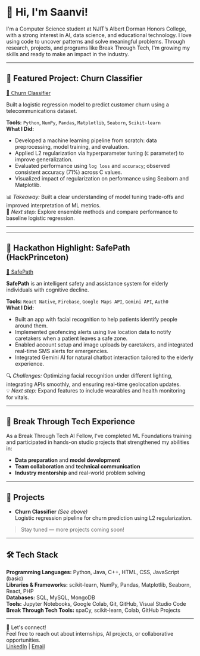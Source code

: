 
# 👋 Hi, I'm Saanvi!
I'm a Computer Science student at NJIT’s Albert Dorman Honors College, with a strong interest in AI, data science, and educational technology. I love using code to uncover patterns and solve meaningful problems. Through research, projects, and programs like Break Through Tech, I'm growing my skills and ready to make an impact in the industry.

---

## 🎯 Featured Project: Churn Classifier  
[🔗 Churn Classifier](https://github.com/saanvic16/My-Cornell-Portfolio)

Built a logistic regression model to predict customer churn using a telecommunications dataset.

**Tools:** `Python`, `NumPy`, `Pandas`, `Matplotlib`, `Seaborn`, `Scikit-learn`  
**What I Did:**
- Developed a machine learning pipeline from scratch: data preprocessing, model training, and evaluation.
- Applied L2 regularization via hyperparameter tuning (`C` parameter) to improve generalization.
- Evaluated performance using `log loss` and `accuracy`; observed consistent accuracy (71%) across C values.
- Visualized impact of regularization on performance using Seaborn and Matplotlib.

📊 *Takeaway:* Built a clear understanding of model tuning trade-offs and improved interpretation of ML metrics.  
🧠 *Next step:* Explore ensemble methods and compare performance to baseline logistic regression.

---
---

## 🌟 Hackathon Highlight: SafePath (HackPrinceton)  
[🔗 SafePath](https://github.com/saanvic16/HackPrinceton)

**SafePath** is an intelligent safety and assistance system for elderly individuals with cognitive decline.

**Tools:** `React Native`, `Firebase`, `Google Maps API`, `Gemini API`, `Auth0`  
**What I Did:**
- Built an app with facial recognition to help patients identify people around them.
- Implemented geofencing alerts using live location data to notify caretakers when a patient leaves a safe zone.
- Enabled account setup and image uploads by caretakers, and integrated real-time SMS alerts for emergencies.
- Integrated Gemini AI for natural chatbot interaction tailored to the elderly experience.

🔍 *Challenges:* Optimizing facial recognition under different lighting, integrating APIs smoothly, and ensuring real-time geolocation updates.  
💡 *Next step:* Expand features to include wearables and health monitoring for vitals.

---
## 🧠 Break Through Tech Experience  
As a Break Through Tech AI Fellow, I've completed ML Foundations training and participated in hands-on studio projects that strengthened my abilities in:
- **Data preparation** and **model development**
- **Team collaboration** and **technical communication**
- **Industry mentorship** and real-world problem solving

---

## 🚀 Projects
- **Churn Classifier** *(See above)*  
  Logistic regression pipeline for churn prediction using L2 regularization.

> Stay tuned — more projects coming soon!

---

## 🛠 Tech Stack

**Programming Languages:** Python, Java, C++, HTML, CSS, JavaScript (basic)  
**Libraries & Frameworks:** scikit-learn, NumPy, Pandas, Matplotlib, Seaborn, React, PHP  
**Databases:** SQL, MySQL, MongoDB  
**Tools:** Jupyter Notebooks, Google Colab, Git, GitHub, Visual Studio Code  
**Break Through Tech Tools:** spaCy, scikit-learn, Colab, GitHub Projects  

---

💬 Let's connect!  
Feel free to reach out about internships, AI projects, or collaborative opportunities.  
[LinkedIn](https://www.linkedin.com/in/saanvi-chougule/) | [Email](mailto:saanvichougule05@gmail.com)


<!--
**saanvic16/saanvic16** is a ✨ _special_ ✨ repository because its `README.md` (this file) appears on your GitHub profile.

Here are some ideas to get you started:

- 🔭 I’m currently working on ...
- 🌱 I’m currently learning ...
- 👯 I’m looking to collaborate on ...
- 🤔 I’m looking for help with ...
- 💬 Ask me about ...
- 📫 How to reach me: ...
- 😄 Pronouns: ...
- ⚡ Fun fact: ...
-->
